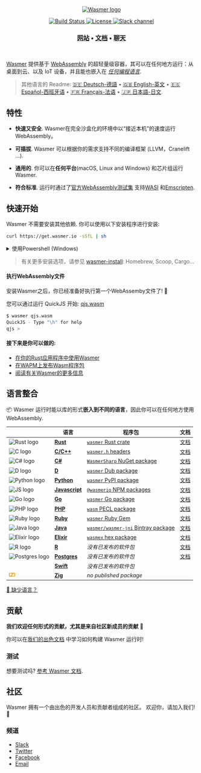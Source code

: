 <div align="center">
  <a href="https://wasmer.io" target="_blank" rel="noopener noreferrer">
    <img width="300" src="https://raw.githubusercontent.com/wasmerio/wasmer/master/assets/logo.png" alt="Wasmer logo">
  </a>

  <p>
    <a href="https://github.com/wasmerio/wasmer/actions?query=workflow%3Abuild">
      <img src="https://github.com/wasmerio/wasmer/workflows/build/badge.svg?style=flat-square" alt="Build Status">
    </a>
    <a href="https://github.com/wasmerio/wasmer/blob/master/LICENSE">
      <img src="https://img.shields.io/github/license/wasmerio/wasmer.svg?style=flat-square" alt="License">
    </a>
    <a href="https://slack.wasmer.io">
      <img src="https://img.shields.io/static/v1?label=Slack&message=join%20chat&color=brighgreen&style=flat-square" alt="Slack channel">
    </a> 
  </p>

  <h3>
    <a href="https://wasmer.io/">网站</a>
    <span> • </span>
    <a href="https://docs.wasmer.io">文档</a>
    <span> • </span>
    <a href="https://slack.wasmer.io/">聊天</a>
  </h3>

</div>

<br />

[Wasmer](https://wasmer.io/) 提供基于 [WebAssembly](https://webassembly.org/) 的超轻量级容器，其可以在任何地方运行：从桌面到云、以及 IoT 设备，并且能也嵌入在 [*任何编程语言*](https://github.com/wasmerio/wasmer#language-integrations).

> 其他语言的 Readme: [🇩🇪 Deutsch-德語](https://github.com/wasmerio/wasmer/blob/master/docs/de/README.md) • [🇬🇧 English-英文](https://github.com/wasmerio/wasmer/blob/master/README.md) • [🇪🇸 Español-西班牙语](https://github.com/wasmerio/wasmer/blob/master/docs/es/README.md) • [🇫🇷 Français-法语](https://github.com/wasmerio/wasmer/blob/master/docs/fr/README.md) • [🇯🇵 日本語-日文](https://github.com/wasmerio/wasmer/blob/master/docs/ja/README.md).

## 特性

* **快速又安全**. Wasmer在完全沙盒化的环境中以“接近本机”的速度运行 WebAssembly。

* **可插拔**. Wasmer 可以根据你的需求支持不同的编译框架 (LLVM，Cranelift ...).

* **通用的**. 你可以在**任何平台**(macOS, Linux and Windows) 和芯片组运行 Wasmer.  

* **符合标准**. 运行时通过了[官方WebAssembly测试集](https://github.com/WebAssembly/testsuite) 支持[WASI](https://github.com/WebAssembly/WASI) 和[Emscripten](https://emscripten.org/).

## 快速开始

Wasmer 不需要安装其他依赖. 你可以使用以下安装程序进行安装:

```sh
curl https://get.wasmer.io -sSfL | sh
```

<details>
  <summary>使用Powershell (Windows)</summary>
  <p>

```powershell
iwr https://win.wasmer.io -useb | iex
```

</p>
</details>

> 有关更多安装选项，请参见 [wasmer-install](https://github.com/wasmerio/wasmer-install): Homebrew, Scoop, Cargo...


#### 执行WebAssembly文件

安装Wasmer之后，你已经准备好执行第一个WebAssemby文件了! 🎉

您可以通过运行 QuickJS 开始: [qjs.wasm](https://registry-cdn.wapm.io/contents/_/quickjs/0.0.3/build/qjs.wasm)

```bash
$ wasmer qjs.wasm
QuickJS - Type "\h" for help
qjs >
```

#### 接下来是你可以做的:

- [在你的Rust应用程序中使用Wasmer](https://docs.wasmer.io/integrations/rust)
- [在WAPM上发布Wasm程序包](https://docs.wasmer.io/ecosystem/wapm/publishing-your-package)
- [阅读有关Wasmer的更多信息](https://medium.com/wasmer/)

## 语言整合

📦 Wasmer 运行时能以库的形式**嵌入到不同的语言**，因此你可以在任何地方使用WebAssembly.

| &nbsp; | 语言 | 程序包 | 文档 |
|-|-|-|-|
| ![Rust logo] | [**Rust**][Rust integration] | [`wasmer` Rust crate] | [文档][rust docs]
| ![C logo] | [**C/C++**][C integration] | [`wasmer.h` headers] | [文档][c docs] |
| ![C# logo] | [**C#**][C# integration] | [`WasmerSharp` NuGet package] | [文档][c# docs] |
| ![D logo] | [**D**][D integration] | [`wasmer` Dub package] | [文档][d docs] |
| ![Python logo] | [**Python**][Python integration] | [`wasmer` PyPI package] | [文档][python docs] |
| ![JS logo] | [**Javascript**][JS integration] | [`@wasmerio` NPM packages] | [文档][js docs] |
| ![Go logo] | [**Go**][Go integration] | [`wasmer` Go package] | [文档][go docs] |
| ![PHP logo] | [**PHP**][PHP integration] | [`wasm` PECL package] | [文档][php docs] |
| ![Ruby logo] | [**Ruby**][Ruby integration] | [`wasmer` Ruby Gem] | [文档][ruby docs] |
| ![Java logo] | [**Java**][Java integration] | [`wasmer/wasmer-jni` Bintray package] | [文档][java docs] |
| ![Elixir logo] | [**Elixir**][Elixir integration] | [`wasmex` hex package] | [文档][elixir docs] |
| ![R logo] | [**R**][R integration] | *没有已发布的软件包* | [文档][r docs] |
| ![Postgres logo] | [**Postgres**][Postgres integration] | *没有已发布的软件包* | [文档][postgres docs] |
|  | [**Swift**][Swift integration] | *没有已发布的软件包* | |
| ![Zig logo] | [**Zig**][Zig integration] | *no published package* | |

[👋 缺少语言？](https://github.com/wasmerio/wasmer/issues/new?assignees=&labels=%F0%9F%8E%89+enhancement&template=---feature-request.md&title=)

[rust logo]: https://raw.githubusercontent.com/wasmerio/wasmer/master/assets/languages/rust.svg
[rust integration]: https://github.com/wasmerio/wasmer/tree/master/lib/api
[`wasmer` rust crate]: https://crates.io/crates/wasmer/
[rust docs]: https://wasmerio.github.io/wasmer/crates/wasmer

[c logo]: https://raw.githubusercontent.com/wasmerio/wasmer/master/assets/languages/c.svg
[c integration]: https://github.com/wasmerio/wasmer/tree/master/lib/c-api
[`wasmer.h` headers]: https://wasmerio.github.io/wasmer/c/
[c docs]: https://wasmerio.github.io/wasmer/c/

[c# logo]: https://raw.githubusercontent.com/wasmerio/wasmer/master/assets/languages/csharp.svg
[c# integration]: https://github.com/migueldeicaza/WasmerSharp
[`wasmersharp` nuget package]: https://www.nuget.org/packages/WasmerSharp/
[c# docs]: https://migueldeicaza.github.io/WasmerSharp/

[d logo]: https://raw.githubusercontent.com/wasmerio/wasmer/master/assets/languages/d.svg
[d integration]: https://github.com/chances/wasmer-d
[`wasmer` Dub package]: https://code.dlang.org/packages/wasmer
[d docs]: https://chances.github.io/wasmer-d

[python logo]: https://raw.githubusercontent.com/wasmerio/wasmer/master/assets/languages/python.svg
[python integration]: https://github.com/wasmerio/wasmer-python
[`wasmer` pypi package]: https://pypi.org/project/wasmer/
[python docs]: https://github.com/wasmerio/wasmer-python#api-of-the-wasmer-extensionmodule

[go logo]: https://raw.githubusercontent.com/wasmerio/wasmer/master/assets/languages/go.svg
[go integration]: https://github.com/wasmerio/wasmer-go
[`wasmer` go package]: https://pkg.go.dev/github.com/wasmerio/wasmer-go/wasmer
[go docs]: https://pkg.go.dev/github.com/wasmerio/wasmer-go/wasmer?tab=doc

[php logo]: https://raw.githubusercontent.com/wasmerio/wasmer/master/assets/languages/php.svg
[php integration]: https://github.com/wasmerio/wasmer-php
[`wasm` pecl package]: https://pecl.php.net/package/wasm
[php docs]: https://wasmerio.github.io/wasmer-php/wasm/

[js logo]: https://raw.githubusercontent.com/wasmerio/wasmer/master/assets/languages/js.svg
[js integration]: https://github.com/wasmerio/wasmer-js
[`@wasmerio` npm packages]: https://www.npmjs.com/org/wasmer
[js docs]: https://docs.wasmer.io/integrations/js/reference-api

[ruby logo]: https://raw.githubusercontent.com/wasmerio/wasmer/master/assets/languages/ruby.svg
[ruby integration]: https://github.com/wasmerio/wasmer-ruby
[`wasmer` ruby gem]: https://rubygems.org/gems/wasmer
[ruby docs]: https://www.rubydoc.info/gems/wasmer/

[java logo]: https://raw.githubusercontent.com/wasmerio/wasmer/master/assets/languages/java.svg
[java integration]: https://github.com/wasmerio/wasmer-java
[`wasmer/wasmer-jni` bintray package]: https://bintray.com/wasmer/wasmer-jni/wasmer-jni
[java docs]: https://github.com/wasmerio/wasmer-java/#api-of-the-wasmer-library

[elixir logo]: https://raw.githubusercontent.com/wasmerio/wasmer/master/assets/languages/elixir.svg
[elixir integration]: https://github.com/tessi/wasmex
[elixir docs]: https://hexdocs.pm/wasmex/api-reference.html
[`wasmex` hex package]: https://hex.pm/packages/wasmex

[r logo]: https://raw.githubusercontent.com/wasmerio/wasmer/master/assets/languages/r.svg
[r integration]: https://github.com/dirkschumacher/wasmr
[r docs]: https://github.com/dirkschumacher/wasmr#example

[postgres logo]: https://raw.githubusercontent.com/wasmerio/wasmer/master/assets/languages/postgres.svg
[postgres integration]: https://github.com/wasmerio/wasmer-postgres
[postgres docs]: https://github.com/wasmerio/wasmer-postgres#usage--documentation

[swift integration]: https://github.com/AlwaysRightInstitute/SwiftyWasmer

[zig logo]: https://raw.githubusercontent.com/ziglang/logo/master/zig-favicon.png
[zig integration]: https://github.com/zigwasm/wasmer-zig

## 贡献

**我们欢迎任何形式的贡献，尤其是来自社区新成员的贡献** 💜

你可以在[我们的出色文档](https://docs.wasmer.io/ecosystem/wasmer/building-from-source) 中学习如何构建 Wasmer 运行时!

### 测试

想要测试吗?  [参考 Wasmer 文档](https://docs.wasmer.io/ecosystem/wasmer/building-from-source/testing).

## 社区

Wasmer 拥有一个由出色的开发人员和贡献者组成的社区。 欢迎你，请加入我们! 👋

### 频道

- [Slack](https://slack.wasmer.io/)
- [Twitter](https://twitter.com/wasmerio)
- [Facebook](https://www.facebook.com/wasmerio)
- [Email](mailto:hello@wasmer.io)
